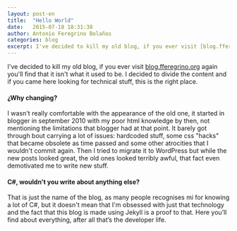 ```yaml
---
layout: post-en
title:  "Hello World"
date:   2015-07-18 18:31:38
author: Antonio Feregrino Bolaños
categories: blog
excerpt: I've decided to kill my old blog, if you ever visit [blog.fferegrino.org] again you'll find that it isn't what it used to be. I decided to divide the content and if you came here looking for technical stuff, this is the right place.
---
```

I've decided to kill my old blog, if you ever visit [blog.fferegrino.org] again you'll find that it isn't what it used to be. I decided to divide the content and if you came here looking for technical stuff, this is the right place.

#### ¿Why changing?
I wasn't really comfortable with the appearance of the old one, it started in blogger in september 2010 with my poor html knowledge by then, not mentioning the limitations that blogger had at that point. It barely got through bout carrying a lot of issues: hardcoded stuff, some css "hacks" that became obsolete as time passed and some other atrocities that I wouldn't commit again. Then I tried to migrate it to WordPress but while the new posts looked great, the old ones looked terribly awful, that fact even demotivated me to write new stuff. 


#### C#, wouldn't you write about anything else?
That is just the name of the blog, as many people recognises mi for knowing a lot of C#, but it doesn't mean that I'm obsessed with just that technology and the fact that this blog is made using Jekyll is a proof to that. Here you’ll find about everything, after all that’s the developer life.

[blog.fferegrino.org]: http://blog.fferegrino.org
